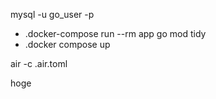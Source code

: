 mysql -u go_user -p

- .docker-compose run --rm app go mod tidy
- .docker compose up


air -c .air.toml

hoge